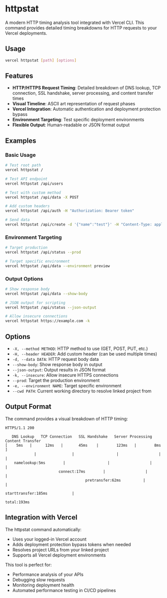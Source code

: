 # httpstat

A modern HTTP timing analysis tool integrated with Vercel CLI. This command provides detailed timing breakdowns for HTTP requests to your Vercel deployments.

## Usage

```bash
vercel httpstat [path] [options]
```

## Features

- **HTTP/HTTPS Request Timing**: Detailed breakdown of DNS lookup, TCP connection, SSL handshake, server processing, and content transfer times
- **Visual Timeline**: ASCII art representation of request phases
- **Vercel Integration**: Automatic authentication and deployment protection bypass
- **Environment Targeting**: Test specific deployment environments
- **Flexible Output**: Human-readable or JSON format output

## Examples

### Basic Usage

```bash
# Test root path
vercel httpstat /

# Test API endpoint
vercel httpstat /api/users

# Test with custom method
vercel httpstat /api/data -X POST

# Add custom headers
vercel httpstat /api/auth -H "Authorization: Bearer token"

# Send data
vercel httpstat /api/create -d '{"name":"test"}' -H "Content-Type: application/json"
```

### Environment Targeting

```bash
# Target production
vercel httpstat /api/status --prod

# Target specific environment
vercel httpstat /api/data --environment preview
```

### Output Options

```bash
# Show response body
vercel httpstat /api/data --show-body

# JSON output for scripting
vercel httpstat /api/status --json-output

# Allow insecure connections
vercel httpstat https://example.com -k
```

## Options

- `-X, --method METHOD`: HTTP method to use (GET, POST, PUT, etc.)
- `-H, --header HEADER`: Add custom header (can be used multiple times)
- `-d, --data DATA`: HTTP request body data
- `--show-body`: Show response body in output
- `--json-output`: Output results in JSON format
- `-k, --insecure`: Allow insecure HTTPS connections
- `--prod`: Target the production environment
- `-e, --environment NAME`: Target specific environment
- `--cwd PATH`: Current working directory to resolve linked project from

## Output Format

The command provides a visual breakdown of HTTP timing:

```
HTTPS/1.1 200

   DNS Lookup   TCP Connection   SSL Handshake   Server Processing   Content Transfer
[    5ms   |      12ms   |       45ms    |        123ms   |        8ms    ]
             |                |                   |                  |                    |
    namelookup:5ms        |                   |                  |                    |
                        connect:17ms        |                  |                    |
                                    pretransfer:62ms          |                    |
                                                      starttransfer:185ms           |
                                                                                 total:193ms
```

## Integration with Vercel

The httpstat command automatically:

- Uses your logged-in Vercel account
- Adds deployment protection bypass tokens when needed
- Resolves project URLs from your linked project
- Supports all Vercel deployment environments

This tool is perfect for:

- Performance analysis of your APIs
- Debugging slow requests
- Monitoring deployment health
- Automated performance testing in CI/CD pipelines
